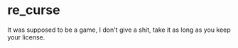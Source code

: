 # re_curse

It was supposed to be a game, I don't give a shit, take it as long as you keep your license.

